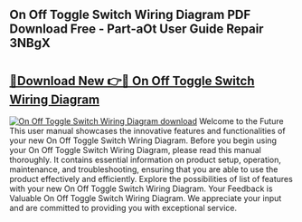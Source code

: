 ## On Off Toggle Switch Wiring Diagram PDF Download Free - Part-aOt User Guide Repair 3NBgX

# <h2><a href="http://dfnhfoi.blite.top/?on=On+Off+Toggle+Switch+Wiring+Diagram">🔗Download New 👉🔴 On Off Toggle Switch Wiring Diagram</a></h2>

[![On Off Toggle Switch Wiring Diagram download](https://i.imgur.com/lujVjoI.png)](http://dfnhfoi.blite.top/?on=On+Off+Toggle+Switch+Wiring+Diagram)
Welcome to the Future This user manual showcases the innovative features and functionalities of your new On Off Toggle Switch Wiring Diagram. Before you begin using your On Off Toggle Switch Wiring Diagram, please read this manual thoroughly. It contains essential information on product setup, operation, maintenance, and troubleshooting, ensuring that you are able to use the product effectively and efficiently. Explore the possibilities of list of features with your new On Off Toggle Switch Wiring Diagram. Your Feedback is Valuable On Off Toggle Switch Wiring Diagram. We appreciate your input and are committed to providing you with exceptional service.

